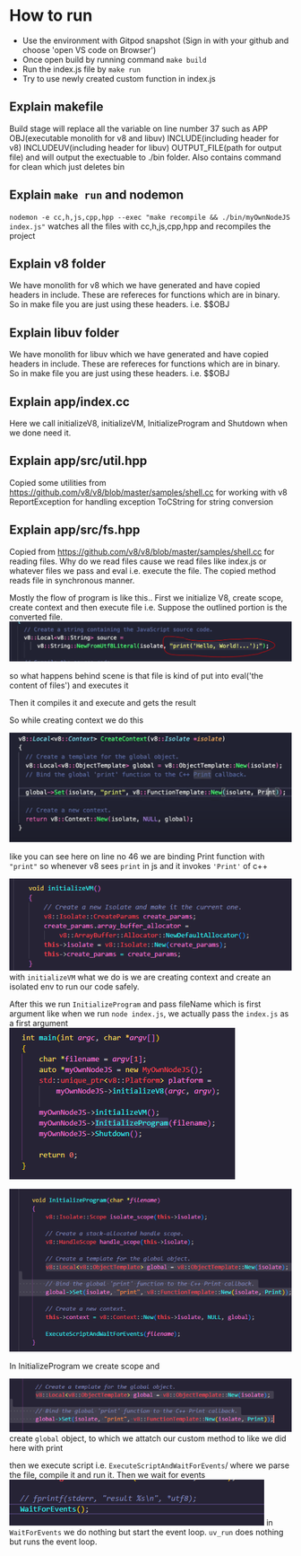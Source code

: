 # How to run
- Use the environment with Gitpod snapshot (Sign in with your github and choose 'open VS code on Browser')
- Once open build by running command `make build`
- Run the index.js file by `make run`
- Try to use newly created custom function in index.js

## Explain makefile
Build stage will replace all the variable on line number 37 such as APP OBJ(executable monolith for v8 and libuv) INCLUDE(including header for v8) INCLUDEUV(including header for libuv) OUTPUT_FILE(path for output file) and will output the exectuable to ./bin folder. Also contains command for clean which just deletes bin

## Explain `make run` and nodemon
`nodemon -e cc,h,js,cpp,hpp --exec "make recompile && ./bin/myOwnNodeJS index.js"` watches all the files with cc,h,js,cpp,hpp and recompiles the project

## Explain v8 folder
We have monolith for v8 which we have generated and have copied headers in include. These are refereces for functions which are in binary. So in make file you are just using these headers. i.e. $$OBJ

## Explain libuv folder
We have monolith for libuv which we have generated and have copied headers in include. These are refereces for functions which are in binary. So in make file you are just using these headers. i.e. $$OBJ

## Explain app/index.cc
Here we call initializeV8, initializeVM, InitializeProgram and Shutdown when we done need it.

## Explain app/src/util.hpp
Copied some utilities from https://github.com/v8/v8/blob/master/samples/shell.cc for working with v8 ReportException for handling exception ToCString for string conversion

## Explain app/src/fs.hpp
Copied from https://github.com/v8/v8/blob/master/samples/shell.cc for reading files. Why do we read files cause we read files like index.js or whatever files we pass and eval i.e. execute the file. The copied method reads file in synchronous manner.

Mostly the flow of program is like this.. First we initialize V8, create scope, create context and then execute file i.e. 
Suppose the outlined portion is the converted file.
![Alt text](./images/image.png)

so what happens behind scene is that file is kind of put into eval('the content of files') and executes it

Then it compiles it and execute and gets the result

So while creating context we do this 

![Alt text](./images/image-1.png)

like you can see here on line no 46 we are binding Print function with `"print"` so whenever v8 sees `print` in js and it invokes `'Print'` of c++


![Alt text](./images/image-2.png)
with `initializeVM` what we do is we are creating context and create an isolated env to run our code safely.

After this we run `InitializeProgram` and pass fileName which is first argument like when we run `node index.js`, we actually pass the `index.js` as a first argument
![Alt text](./images/image-3.png)

![Alt text](./images/image-4.png)

In InitializeProgram we create scope and 

![Alt text](./images/image-5.png)
create `global` object, to which we attatch our custom method to like we did here with print

then we execute script i.e. `ExecuteScriptAndWaitForEvents`/ where we parse the file, compile it and run it. Then we wait for events 
![Alt text](./images/image-6.png)
in `WaitForEvents` we do nothing but start the event loop. `uv_run` does nothing but runs the event loop.
